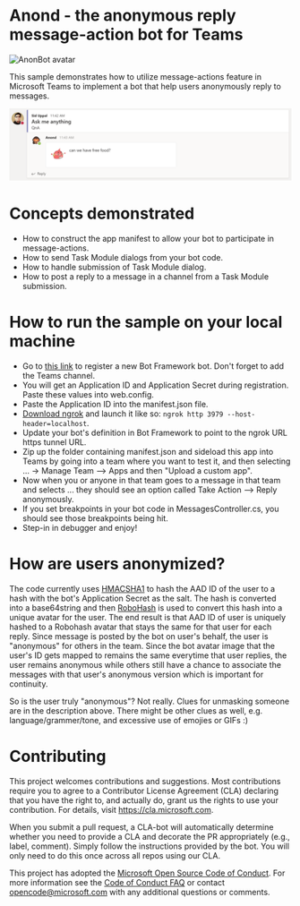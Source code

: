 # Anond - the anonymous reply message-action bot for Teams

![AnonBot avatar](https://bot-framework.azureedge.net/bot-icons-v1/bot_1Wm2f59z7653Cfs6jH5WDDop7QRFMf292GDlCdYDr7GqAGVc.png)

This sample demonstrates how to utilize message-actions feature in Microsoft Teams to implement a bot that help users anonymously reply to messages.

![AnonBot avatar](BotFiles/AnondScreen.png)

# Concepts demonstrated
* How to construct the app manifest to allow your bot to participate in message-actions.
* How to send Task Module dialogs from your bot code.
* How to handle submission of Task Module dialog.
* How to post a reply to a message in a channel from a Task Module submission.

# How to run the sample on your local machine
* Go to [this link](https://docs.microsoft.com/en-us/microsoftteams/platform/concepts/bots/bots-create) to register a new Bot Framework bot. Don't forget to add the Teams channel.
* You will get an Application ID and Application Secret during registration. Paste these values into web.config.
* Paste the Application ID into the manifest.json file.
* [Download ngrok](https://ngrok.com/download) and launch it like so: ```ngrok http 3979 --host-header=localhost```.
* Update your bot's definition in Bot Framework to point to the ngrok URL https tunnel URL.
* Zip up the folder containing manifest.json and sideload this app into Teams by going into a team where you want to test it, and then selecting ... -> Manage Team --> Apps and then "Upload a custom app".
* Now when you or anyone in that team goes to a message in that team and selects ... they should see an option called Take Action --> Reply anonymously.
* If you set breakpoints in your bot code in MessagesController.cs, you should see those breakpoints being hit.
* Step-in in debugger and enjoy!

# How are users anonymized?
The code currently uses [HMACSHA1](https://docs.microsoft.com/en-us/dotnet/api/system.security.cryptography.rfc2898derivebytes?view=netframework-4.7.2) to hash the AAD ID of the user to a hash with the bot's Application Secret as the salt. The hash is converted into a base64string and then [RoboHash](https://robohash.org/) is used to convert this hash into a unique avatar for the user. The end result is that AAD ID of user is uniquely hashed to a Robohash avatar that stays the same for that user for each reply. Since message is posted by the bot on user's behalf, the user is "anonymous" for others in the team. Since the bot avatar image that the user's ID gets mapped to remains the same everytime that user replies, the user remains anonymous while others still have a chance to associate the messages with that user's anonymous version which is important for continuity. 

So is the user truly "anonymous"? Not really. Clues for unmasking someone are in the description above. There might be other clues as well, e.g. language/grammer/tone, and excessive use of emojies or GIFs :)

# Contributing

This project welcomes contributions and suggestions.  Most contributions require you to agree to a
Contributor License Agreement (CLA) declaring that you have the right to, and actually do, grant us
the rights to use your contribution. For details, visit https://cla.microsoft.com.

When you submit a pull request, a CLA-bot will automatically determine whether you need to provide
a CLA and decorate the PR appropriately (e.g., label, comment). Simply follow the instructions
provided by the bot. You will only need to do this once across all repos using our CLA.

This project has adopted the [Microsoft Open Source Code of Conduct](https://opensource.microsoft.com/codeofconduct/).
For more information see the [Code of Conduct FAQ](https://opensource.microsoft.com/codeofconduct/faq/) or
contact [opencode@microsoft.com](mailto:opencode@microsoft.com) with any additional questions or comments.
